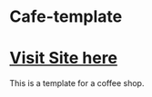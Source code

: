 Cafe-template
=======================

[Visit Site here](http://Rise-Vision.github.com/cafe-template/src/index.html)
=======

This is a template for a coffee shop. 